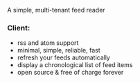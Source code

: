 A simple, multi-tenant feed reader

### Client:

- rss and atom support
- minimal, simple, reliable, fast
- refresh your feeds automatically
- display a chronological list of feed items
- open source & free of charge forever

